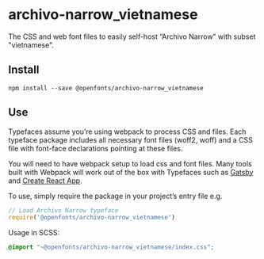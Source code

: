 
# archivo-narrow_vietnamese

The CSS and web font files to easily self-host “Archivo Narrow” with subset "vietnamese".

## Install

`npm install --save @openfonts/archivo-narrow_vietnamese`

## Use

Typefaces assume you’re using webpack to process CSS and files. Each typeface
package includes all necessary font files (woff2, woff) and a CSS file with
font-face declarations pointing at these files.

You will need to have webpack setup to load css and font files. Many tools built
with Webpack will work out of the box with Typefaces such as [Gatsby](https://github.com/gatsbyjs/gatsby)
and [Create React App](https://github.com/facebookincubator/create-react-app).

To use, simply require the package in your project’s entry file e.g.

```javascript
// Load Archivo Narrow typeface
require('@openfonts/archivo-narrow_vietnamese')
```

Usage in SCSS:
```scss
@import "~@openfonts/archivo-narrow_vietnamese/index.css";
```
